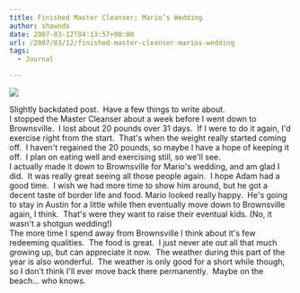 ```yaml
---
title: Finished Master Cleanser; Mario’s Wedding
author: shawndo
date: 2007-03-12T04:13:57+00:00
url: /2007/03/12/finished-master-cleanser-marios-wedding
tags:
  - Journal

---
```

![](/images/2007/03/20070311-marios_wedding.jpg)

Slightly backdated post.  Have a few things to write about.  
I stopped the Master Cleanser about a week before I went down to Brownsville.  I lost about 20 pounds over 31 days.  If I were to do it again, I'd exercise right from the start.  That's when the weight really started coming off.  I haven't regained the 20 pounds, so maybe I have a hope of keeping it off.  I plan on eating well and exercising still, so we'll see.  
I actually made it down to Brownsville for Mario's wedding, and am glad I did.  It was really great seeing all those people again.  I hope Adam had a good time.  I wish we had more time to show him around, but he got a decent taste of border life and food. Mario looked really happy.  He's going to stay in Austin for a little while then eventually move down to Brownsville again, I think.  That's were they want to raise their eventual kids. (No, it wasn't a shotgun wedding!)  
The more time I spend away from Brownsville I think about it's few redeeming qualities.  The food is great.  I just never ate out all that much growing up, but can appreciate it now.  The weather during this part of the year is also wonderful.  The weather is only good for a short while though, so I don't think I'll ever move back there permanently.  Maybe on the beach... who knows.
